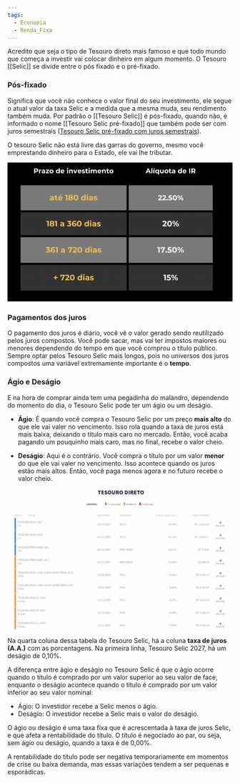 ```yaml
---
tags:
  - Economia
  - Renda_Fixa
---
```

Acredito que seja o tipo de Tesouro direto mais famoso e que todo mundo que começa a investir vai colocar dinheiro em algum momento. O Tesouro [[Selic]] se divide entre o pós fixado e o pré-fixado.

### Pós-fixado
Significa que você não conhece o valor final do seu investimento, ele segue o atual valor da taxa Selic e a medida que a mesma muda, seu rendimento também muda. Por padrão o [[Tesouro Selic]] é pós-fixado, quando não, é informado o nome [[Tesouro Selic pré-fixado]] que também pode ser com juros semestrais ([Tesouro Selic pré-fixado com juros semestrais](Tesouro%20Selic%20pré-fixado%20com%20juros%20semestrais.md)). 

O tesouro Selic não está livre das garras do governo, mesmo você emprestando dinheiro para o Estado, ele vai lhe tributar.

![](Pasted%20image%2020241007070914.png)
### Pagamentos dos juros

O pagamento dos juros é diário, você vê o valor gerado sendo reutilizado pelos juros compostos. Você pode sacar, mas vai ter impostos maiores ou menores dependendo do tempo em que você comprou o título público. Sempre optar pelos Tesouro Selic mais longos, pois no universos dos juros compostos uma variável extremamente importante é o **tempo**.

### Ágio e Deságio

E na hora de comprar ainda tem uma pegadinha do malandro, dependendo do momento do dia, o Tesouro Selic pode ter um ágio ou um deságio.

- **Ágio**: É quando você compra o Tesouro Selic por um preço **mais alto** do que ele vai valer no vencimento. Isso rola quando a taxa de juros está mais baixa, deixando o título mais caro no mercado. Então, você acaba pagando um pouquinho mais caro, mas no final, recebe o valor cheio.
    
- **Deságio**: Aqui é o contrário. Você compra o título por um valor **menor** do que ele vai valer no vencimento. Isso acontece quando os juros estão mais altos. Então, você paga menos agora e no futuro recebe o valor cheio.

![](Pasted%20image%2020241007072300.png)

Na quarta coluna dessa tabela do Tesouro Selic, há a coluna **taxa de juros (A.A.)** com as porcentagens. Na primeira linha, Tesouro Selic 2027, há um deságio de 0,10%.

A diferença entre ágio e deságio no Tesouro Selic é que o ágio ocorre quando o título é comprado por um valor superior ao seu valor de face, enquanto o deságio acontece quando o título é comprado por um valor inferior ao seu valor nominal:

- Ágio: O investidor recebe a Selic menos o ágio.
- Deságio: O investidor recebe a Selic mais o valor do deságio. 
    
O ágio ou deságio é uma taxa fixa que é acrescentada à taxa de juros Selic, e que afeta a rentabilidade do título. O título é negociado ao par, ou seja, sem ágio ou deságio, quando a taxa é de 0,00%. 

A rentabilidade do título pode ser negativa temporariamente em momentos de crise ou baixa demanda, mas essas variações tendem a ser pequenas e esporádicas.